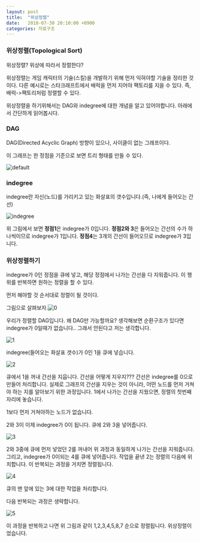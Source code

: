 ```yaml
---
layout: post
title:  "위상정렬"
date:   2018-07-30 20:10:00 +0900
categories: 자료구조
---
```

### 위상정렬(Topological Sort)

위상정렬? 위상에 따라서 정렬한다? 

위상정렬는 게임 캐릭터의 기술(스킬)을 개발하기 위해 먼저 익혀야할 기술을 정리한 것이다. 다른 예시로는 스타크래프트에서 배럭을 먼저 지어야 팩토리를 지을 수 있다. 즉, 배럭->팩토리처럼 정렬할 수 있다.

위상정렬을 하기위해서는 DAG와 indegree에 대한 개념을 알고 있어야합니다. 아래에서 간단하게 읽어봅시다.



### DAG

DAG(Directed Acyclic Graph) 방향이 있으나, 사이클이 없는 그래프이다.

이 그래프는 한 정점을 기준으로 보면 트리 형태를 만들 수 있다.

![default](https://user-images.githubusercontent.com/33653318/43394155-ab4f3cd4-9434-11e8-9483-d61aa7c974ef.png)





### indegree

indegree란 자신(노드)를 가리키고 있는 화살표의 갯수입니다.(즉, 나에게 들어오는 간선)

![indegree](https://user-images.githubusercontent.com/33653318/43394154-ab2389a4-9434-11e8-8cd5-98a091ae5226.png)

위 그림에서 보면 **정점1**은 indegree가 0입니다. **정점2와 3**은 들어오는 간선의 수가 하나씩이므로 indegree가 1입니다. **정점4**는 3개의 간선이 들어오므로 indegree가 3입니다.



### 위상정렬하기

indegree가 0인 정점을 큐에 넣고, 해당 정점에서 나가는 간선을 다 지워줍니다. 이 행위를 반복하면 원하는 정렬을 할 수 있다. 

먼저 해야할 것 순서대로 정렬이 될 것이다.

그림으로 살펴보자.![0](https://user-images.githubusercontent.com/33653318/43394148-a9e9e1d2-9434-11e8-9d51-03fc58a83d90.png)

우리가 정렬할 DAG입니다. 왜 DAG만 가능할까요? 생각해보면 순환구조가 있다면 indegree가 0일때가 없습니다.. 그래서 안된다고 저는 생각합니다.

![1](https://user-images.githubusercontent.com/33653318/43394149-aa184bf8-9434-11e8-9300-e7256d710373.png)

indegree(들어오는 화살표 갯수)가 0인 1을 큐에 넣습니다. 

![2](https://user-images.githubusercontent.com/33653318/43394150-aa4464f4-9434-11e8-92b4-da8551ac2484.png)

큐에서 1을 꺼내 간선을 지웁니다. 간선을 어떻게 지우지??? 간선은 indegree를 0으로 만들어 처리합니다. 실제로 그래프의 간선을 지우는 것이 아니라, 어떤 노드를 먼저 거쳐야 하는 지를 알아보기 위한 과정입니다. 1에서 나가는 간선을 지웠으면, 정렬의 첫번째 자리에 놓습니다.

1보다 먼저 거쳐야하는 노드가 없습니다. 



2와 3이 이제 indegree가 0이 됩니다. 큐에 2와 3을 넣어줍니다.

![3](https://user-images.githubusercontent.com/33653318/43394151-aa735fac-9434-11e8-9bcb-fc3f8a1cb586.png)

2와 3중에 큐에 먼저 넣었던 2를 꺼내어 위 과정과 동일하게 나가는 간선을 지워줍니다. 그리고, indegree가 0이되는 4를 큐에 넣어줍니다. 작업을 끝낸 2는 정렬의 다음에 위치합니다. 이 반복되는 과정을 거치면 정렬됩니다. 

![4](https://user-images.githubusercontent.com/33653318/43394152-aa9f9e0a-9434-11e8-8bb1-a3373b384edb.png)

큐의 맨 앞에 있는 3에 대한 작업을 처리합니다. 

다음 반복되는 과정은 생략합니다.

![5](https://user-images.githubusercontent.com/33653318/43394153-aacdc6fe-9434-11e8-896e-5ef40f6d37e6.png)

이 과정을 반복하고 나면 위 그림과 같이 1,2,3,4,5,8,7 순으로 정렬됩니다. 위상정렬이었습니다.